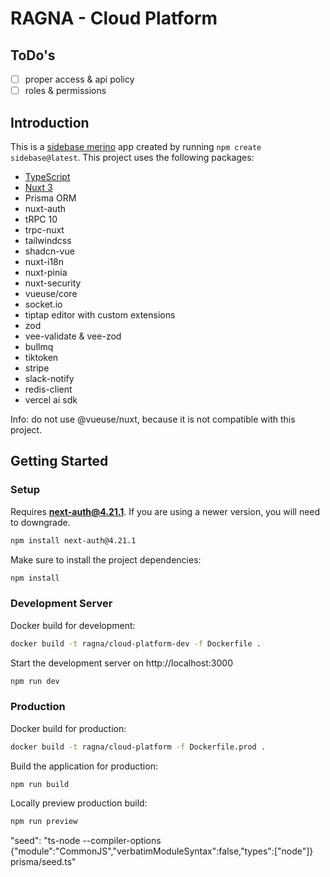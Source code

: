 # RAGNA - Cloud Platform

## ToDo's

- [ ] proper access & api policy
- [ ] roles & permissions

## Introduction

This is a [sidebase merino](https://sidebase.io/) app created by running `npm create sidebase@latest`. This project uses the following packages:

- [TypeScript](https://www.typescriptlang.org/)
- [Nuxt 3](https://nuxt.com)
- Prisma ORM
- nuxt-auth
- tRPC 10
- trpc-nuxt
- tailwindcss
- shadcn-vue
- nuxt-i18n
- nuxt-pinia
- nuxt-security
- vueuse/core
- socket.io
- tiptap editor with custom extensions
- zod
- vee-validate & vee-zod
- bullmq
- tiktoken
- stripe
- slack-notify
- redis-client
- vercel ai sdk

Info: do not use @vueuse/nuxt, because it is not compatible with this project.

## Getting Started

### Setup

Requires **next-auth@4.21.1**. If you are using a newer version, you will need to downgrade.

```bash
npm install next-auth@4.21.1
```

Make sure to install the project dependencies:

```bash
npm install
```

### Development Server

Docker build for development:

```bash
docker build -t ragna/cloud-platform-dev -f Dockerfile .
```

Start the development server on http://localhost:3000

```bash
npm run dev
```

### Production

Docker build for production:

```bash
docker build -t ragna/cloud-platform -f Dockerfile.prod .
```

Build the application for production:

```bash
npm run build
```

Locally preview production build:

```bash
npm run preview
```


"seed": "ts-node --compiler-options {\"module\":\"CommonJS\",\"verbatimModuleSyntax\":false,\"types\":[\"node\"]} prisma/seed.ts"
